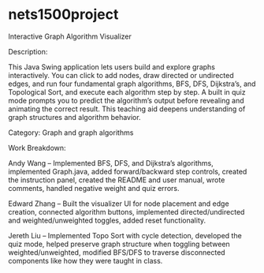 # nets1500project

Interactive Graph Algorithm Visualizer

Description:

This Java Swing application lets users build and explore graphs interactively. You can click to add nodes, draw directed or undirected edges, and run four fundamental graph algorithms, BFS, DFS, Dijkstra’s, and Topological Sort, and execute each algorithm step by step. A built in quiz mode prompts you to predict the algorithm’s output before revealing and animating the correct result. This teaching aid deepens understanding of graph structures and algorithm behavior.

Category: Graph and graph algorithms

Work Breakdown:

Andy Wang – Implemented BFS, DFS, and Dijkstra’s algorithms, implemented Graph.java, added forward/backward step controls, created the instruction panel, created the README and user manual, wrote comments, handled negative weight and quiz errors.

Edward Zhang – Built the visualizer UI for node placement and edge creation, connected algorithm buttons, implemented directed/undirected and weighted/unweighted toggles, added reset functionality.

Jereth Liu – Implemented Topo Sort with cycle detection, developed the quiz mode, helped preserve graph structure when toggling between weighted/unweighted, modified BFS/DFS to traverse disconnected components like how they were taught in class.